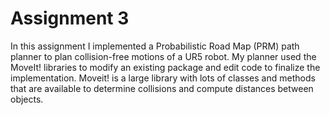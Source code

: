# Assignment 3
In this assignment I implemented a Probabilistic Road Map (PRM) path planner to plan collision-free motions of a UR5 robot. My planner used the MoveIt! libraries to modify an existing package and edit code to finalize the implementation. Moveit! is a large library with lots of classes and methods that are available to determine collisions and compute distances between objects.
